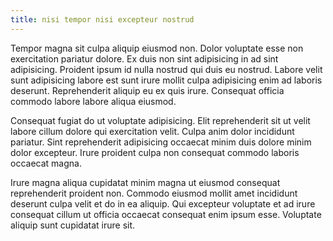 ```yaml
---
title: nisi tempor nisi excepteur nostrud
---
```


Tempor magna sit culpa aliquip eiusmod non. Dolor voluptate esse non exercitation pariatur dolore. Ex duis non sint adipisicing in ad sint adipisicing. Proident ipsum id nulla nostrud qui duis eu nostrud. Labore velit sunt adipisicing labore est sunt irure mollit culpa adipisicing enim ad laboris deserunt. Reprehenderit aliquip eu ex quis irure. Consequat officia commodo labore labore aliqua eiusmod.

Consequat fugiat do ut voluptate adipisicing. Elit reprehenderit sit ut velit labore cillum dolore qui exercitation velit. Culpa anim dolor incididunt pariatur. Sint reprehenderit adipisicing occaecat minim duis dolore minim dolor excepteur. Irure proident culpa non consequat commodo laboris occaecat magna.

Irure magna aliqua cupidatat minim magna ut eiusmod consequat reprehenderit proident non. Commodo eiusmod mollit amet incididunt deserunt culpa velit et do in ea aliquip. Qui excepteur voluptate et ad irure consequat cillum ut officia occaecat consequat enim ipsum esse. Voluptate aliquip sunt cupidatat irure sit.